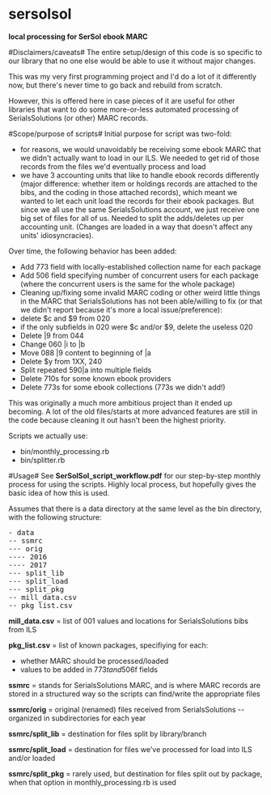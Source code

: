 # sersolsol
**local processing for SerSol ebook MARC**

#Disclaimers/caveats#
The entire setup/design of this code is so specific to our library that no one else would be able to use it without major changes. 

This was my very first programming project and I'd do a lot of it differently now, but there's never time to go back and rebuild from scratch. 

However, this is offered here in case pieces of it are useful for other libraries that want to do some more-or-less automated processing of SerialsSolutions (or other) MARC records. 

#Scope/purpose of scripts#
Initial purpose for script was two-fold: 
- for reasons, we would unavoidably be receiving some ebook MARC that we didn't actually want to load in our ILS. We needed to get rid of those records from the files we'd eventually process and load
- we have 3 accounting units that like to handle ebook records differently (major difference: whether item or holdings records are attached to the bibs, and the coding in those attached records), which meant we wanted to let each unit load the records for their ebook packages. But since we all use the same SerialsSolutions account, we just receive one big set of files for all of us. Needed to split the adds/deletes up per accounting unit. (Changes are loaded in a way that doesn't affect any units' idiosyncracies).

Over time, the following behavior has been added: 
- Add 773 field with locally-established collection name for each package 
- Add 506 field specifying number of concurrent users for each package (where the concurrent users is the same for the whole package)
- Cleaning up/fixing some invalid MARC coding or other weird little things in the MARC that SerialsSolutions has not been able/willing to fix (or that we didn't report because it's more a local issue/preference):
 - delete $c and $9 from 020
 - if the only subfields in 020 were $c and/or $9, delete the useless 020
 - Delete |9 from 044
 - Change 060 |i to |b
 - Move 088 |9 content to beginning of |a
 - Delete $y from 1XX, 240
 - Split repeated 590|a into multiple fields
 - Delete 710s for some known ebook providers
 - Delete 773s for some ebook collections (773s we didn't add!)

This was originally a much more ambitious project than it ended up becoming. A lot of the old files/starts at more advanced features are still in the code because cleaning it out hasn't been the highest priority. 

Scripts we actually use: 
- bin/monthly_processing.rb
- bin/splitter.rb

#Usage#
See **SerSolSol_script_workflow.pdf** for our step-by-step monthly process for using the scripts. Highly local process, but hopefully gives the basic idea of how this is used. 

Assumes that there is a data directory at the same level as the bin directory, with the following structure: 
<pre>- data
-- ssmrc
--- orig
---- 2016
---- 2017
--- split_lib
--- split_load
--- split_pkg
-- mill_data.csv
-- pkg_list.csv</pre>

**mill_data.csv** = list of 001 values and locations for SerialsSolutions bibs from ILS

**pkg_list.csv** = list of known packages, specifiying for each: 
- whether MARC should be processed/loaded
- values to be added in 773$t and 506$f fields

**ssmrc** = stands for SerialsSolutions MARC, and is where MARC records are stored in a structured way so the scripts can find/write the appropriate files

**ssmrc/orig** = original (renamed) files received from SerialsSolutions -- organized in subdirectories for each year

**ssmrc/split_lib** = destination for files split by library/branch

**ssmrc/split_load** = destination for files we've processed for load into ILS and/or loaded

**ssmrc/split_pkg** = rarely used, but destination for files split out by package, when that option in monthly_processing.rb is used
